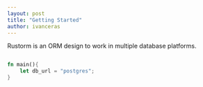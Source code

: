 ```yaml
---
layout: post
title: "Getting Started"
author: ivanceras
---
```


Rustorm is an ORM design to work in multiple database platforms.

```rust

fn main(){
	let db_url = "postgres";
}

```

